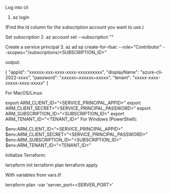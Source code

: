 
Log into cli
1. az login 

(Find the id column for the subscription account you want to use.)

Set subscription
2. az account set --subscription "<SUBSCRIPTION-ID>"

Create a service principal
3. az ad sp create-for-rbac --role="Contributor" --scopes="/subscriptions/<SUBSCRIPTION_ID>"

output:

{
  "appId": "xxxxxx-xxx-xxxx-xxxx-xxxxxxxxxx",
  "displayName": "azure-cli-2022-xxxx",
  "password": "xxxxxx~xxxxxx~xxxxx",
  "tenant": "xxxxx-xxxx-xxxxx-xxxx-xxxxx"
}


For MacOS/Linux:

export ARM_CLIENT_ID="<SERVICE_PRINCIPAL_APPID>"
export ARM_CLIENT_SECRET="<SERVICE_PRINCIPAL_PASSWORD>"
export ARM_SUBSCRIPTION_ID="<SUBSCRIPTION_ID>"
export ARM_TENANT_ID="<TENANT_ID>"
For Windows (PowerShell):

$env:ARM_CLIENT_ID="<SERVICE_PRINCIPAL_APPID>"
$env:ARM_CLIENT_SECRET="<SERVICE_PRINCIPAL_PASSWORD>"
$env:ARM_SUBSCRIPTION_ID="<SUBSCRIPTION_ID>"
$env:ARM_TENANT_ID="<TENANT_ID>"

Initialize Terraform:

terraform init
terraform plan
terraform apply

With variables from vars.tf

terraform plan -var 'server_port=<SERVER_PORT>'
